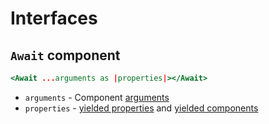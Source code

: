 # Interfaces

## `Await` component

```hbs
<Await ...arguments as |properties|></Await>
```

- `arguments` - Component [arguments](./arguments.md)
- `properties` - [yielded properties](yielded-properties.md) and [yielded components](yielded-components.md)
